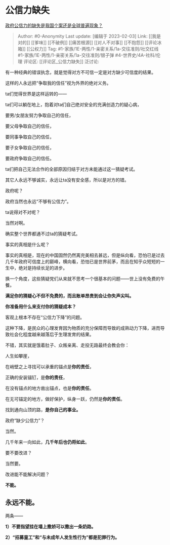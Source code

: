 # 公信力缺失
[政府公信力的缺失是我国个案还是全球普遍现象？](https://www.zhihu.com/question/263337511/answer/2487408383)

> Author: #0-Anonymity
> Last update: [编辑于 2023-02-03]
> Link: [[我是对的]] [[爹味]] [[不破例]] [[痛苦根源]] [[对人不对事]] [[不抱怨]] [[评论冰箱]] [[公权力]]
> Tag: #1-家族/1E-两性/1-亲密关系/1a-交往准则/社交红线 #1-家族/1E-两性/1-亲密关系/1a-交往准则/银子弹 #4-世界史/4A-社科/伦理
> 评论区: [[评论区_公信力缺失]]
> 泛讨论:

有一种经典的错误执念，就是觉得对方不可信一定是对方缺少可信度的结果。

这样的人永远把“争取我的信任”视为外界的绝对义务。

ta们觉得世界是这样运转的——

ta们可以躺在地上，抱着对ta们自己绝对安全的充满创造力的疑心病，

要男/女朋友努力争取自己的信任，

要父母争取自己的信任，

要同事争取自己的信任，

要子女争取自己的信任，

要政府争取自己的信任。

ta们把自己无法合作的全部原因归结于对方未能通过这一猜疑考试。

其它人永远不够诚实，永远让ta没有安全感，所以是对方的错。

政府呢？

政府当然也永远“不够有公信力”。

  

ta说得对不对呢？

当然对啊。

  

确实整个世界都通不过ta的猜疑考试。

  

事实的真相是什么呢？

事实的真相是，现在的中国固然仍然离完美相去甚远，但是纵向看，恐怕已是过去几千年政府可信度上的巅峰，横向看，恐怕已是世界前茅，而且在知乎众短短的一生中，绝对是持续长足的进步。

换一个角度，这些猜疑党们从来就不思考一个很基本的问题——世上没有免费的午餐。

**满足你的猜疑心不但不免费的，而且账单昂贵到会让你失声尖叫。**

**你准备用什么来支付你的猜疑成本？**

  

客观上根本不存在“公信力下降”的问题。

这种下降，是民众的心理发育因为物质的充分保障而导致的成熟动力下降，进而导致社会化程度越来越落后于生理发育的结果。

  

不错，其实就是饿着肚子、众叛亲离、走投无路最终会教会你：

人生如攀崖，

在峭壁之上寻找可以承重的锚点是**你的责任**，

正确的安装锚钉，是**你的责任**，

在没有锚点的地方凿出锚点，也是**你的责任**。

在无可锚定的地方，做好保护，纵身一跃，仍然是**你的责任**。

找到通向山顶的路，**是你自己的事业。**

  

政府“缺少公信力”？

当然。

几千年来一向如此，**几千年后也仍将如此**。

  

要不要改进？

当然要。

  

改进能不能解决问题？

**不能。**

## **永远不能。**

  

两条——

**1）不要指望挂在墙上撒娇可以撒出一条奶路。**

**2）“招募童工”和“与未成年人发生性行为”都是犯罪行为。**
